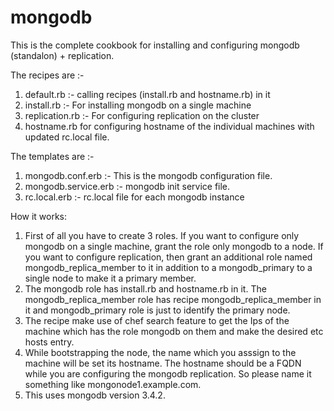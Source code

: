 # mongodb

This is the complete cookbook for installing and configuring mongodb (standalon) + replication.

The recipes are :- 
1)  default.rb :- calling recipes (install.rb and hostname.rb) in it 
2)  install.rb :- For installing mongodb on a single machine 
3)  replication.rb :- For configuring replication on the cluster 
4)  hostname.rb for configuring hostname of the individual machines with updated rc.local file. 

The templates are :-
1) mongodb.conf.erb :- This is the mongodb configuration file. 
2) mongodb.service.erb :- mongodb init service file. 
3) rc.local.erb :- rc.local file for each mongodb instance 


How it works:
1) First of all you have to create 3 roles. If you want to configure only mongodb on a single machine, grant the role only mongodb to a node. If you want to configure replication, then grant an additional role named mongodb_replica_member to it in addition to a mongodb_primary to a single node to make it a primary member.
2) The mongodb role has install.rb and hostname.rb in it. The mongodb_replica_member role has recipe mongodb_replica_member in it and mongodb_primary role is just to identify the primary node. 
3) The recipe make use of chef search feature to get the Ips of the machine which has the role mongodb on them and make the desired etc hosts entry.
4) While bootstrapping the node, the name which you asssign to the machine will be set its hostname. The hostname should be a FQDN while you are configuring the mongodb replication. So please name it something like mongonode1.example.com.
5) This uses mongodb version 3.4.2.
